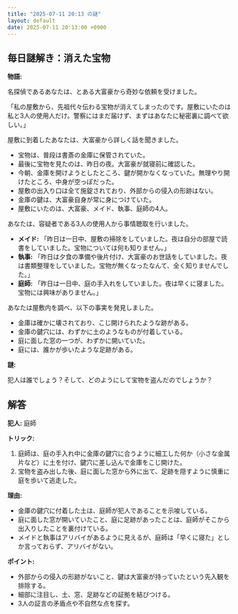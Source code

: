 ```yaml
---
title: "2025-07-11 20:13 の謎"
layout: default
date: 2025-07-11 20:13:00 +0900
---
```

## 毎日謎解き：消えた宝物

**物語:**

名探偵であるあなたは、とある大富豪から奇妙な依頼を受けました。

「私の屋敷から、先祖代々伝わる宝物が消えてしまったのです。屋敷にいたのは私と3人の使用人だけ。警察にはまだ届けず、まずはあなたに秘密裏に調べて欲しい。」

屋敷に到着したあなたは、大富豪から詳しく話を聞きました。

*   宝物は、普段は書斎の金庫に保管されていた。
*   最後に宝物を見たのは、昨日の夜。大富豪が就寝前に確認した。
*   今朝、金庫を開けようとしたところ、鍵が開かなくなっていた。無理やり開けたところ、中身が空っぽだった。
*   屋敷の出入り口は全て施錠されており、外部からの侵入の形跡はない。
*   金庫の鍵は、大富豪自身が常に身につけていた。
*   屋敷にいたのは、大富豪、メイド、執事、庭師の4人。

あなたは、容疑者である3人の使用人から事情聴取を行いました。

*   **メイド:** 「昨日は一日中、屋敷の掃除をしていました。夜は自分の部屋で読書をしていました。宝物については何も知りません。」
*   **執事:** 「昨日は夕食の準備や後片付け、大富豪のお世話をしていました。夜は書類整理をしていました。宝物が無くなったなんて、全く知りませんでした。」
*   **庭師:** 「昨日は一日中、庭の手入れをしていました。夜は早くに寝ました。宝物には興味がありません。」

あなたは屋敷内を調べ、以下の事実を発見しました。

*   金庫は確かに壊されており、こじ開けられたような跡がある。
*   金庫の鍵穴には、わずかに土のようなものが付着している。
*   庭に面した窓の一つが、わずかに開いていた。
*   庭には、誰かが歩いたような足跡がある。

**謎:**

犯人は誰でしょう？そして、どのようにして宝物を盗んだのでしょうか？

## 解答

**犯人:** 庭師

**トリック:**

1.  庭師は、庭の手入れ中に金庫の鍵穴に合うように細工した何か（小さな金属片など）に土を付け、鍵穴に差し込んで金庫をこじ開けた。
2.  宝物を盗み出した後、庭に面した窓から外に出て、足跡を隠すように慎重に庭を歩いて逃走した。

**理由:**

*   金庫の鍵穴に付着した土は、庭師が犯人であることを示唆している。
*   庭に面した窓が開いていたこと、庭に足跡があったことは、庭師がそこから出入りしたことを裏付けている。
*   メイドと執事はアリバイがあるように見えるが、庭師は「早くに寝た」としか言っておらず、アリバイがない。

**ポイント:**

*   外部からの侵入の形跡がないこと、鍵は大富豪が持っていたという先入観を排除する。
*   細部に注目し、土、窓、足跡などの証拠を結びつける。
*   3人の証言の矛盾点や不自然な点を探す。
